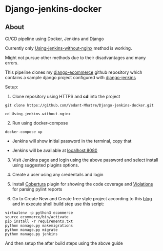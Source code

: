 # Django-jenkins-docker

## About
CI/CD pipeline using Docker, Jenkins and Django

Currently only [Using-jenkins-without-nginx](https://github.com/Vedant-Mhatre/Django-jenkins-docker/tree/main/Using-jenkins-without-nginx) method is working.

Might not pursue other methods due to their disadvantages and many errors.

This pipeline clones my [django-ecommerce](https://github.com/Vedant-Mhatre/django-ecommerce) github repository which contains a sample django project configured with [django-jenkins](https://pypi.org/project/django-jenkins/)

Setup:

1. Clone repository using HTTPS and **cd** into the project
```
git clone https://github.com/Vedant-Mhatre/Django-jenkins-docker.git
```
```
cd Using-jenkins-without-nginx
```

2. Run using docker-compose
```
docker-compose up
```

* Jenkins will show initial password in the terminal, copy that

* Jenkins will be available at [localhost:8080](http://localhost:8080/)

3. Visit Jenkins page and login using the above password and select install using suggested plugins options.

4. Create a user using any credentails and login

5. Install [Cobertura](https://plugins.jenkins.io/cobertura/)  plugin for showing the code coverage and [Violations](https://plugins.jenkins.io/violations/) for parsing pylint reports

6. Go to Create New and Create free style project according to this [blog](https://medium.com/aubergine-solutions/django-jenkins-integration-for-django-project-3fe3251cd6f4) and in execute shell build step use this script:
```
virtualenv -p python3 ecommerce
source ecommerce/bin/activate
pip install -r requirements.txt
python manage.py makemigrations
python manage.py migrate
python manage.py jenkins
```
And then setup the after build steps using the above guide

